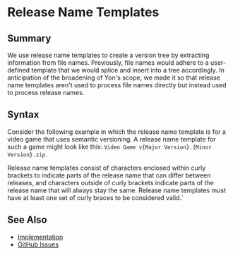 # Release Name Templates

## Summary
We use release name templates to create a version tree by extracting information from file names. Previously, file names would adhere to a user-defined template that we would splice and insert into a tree accordingly. In anticipation of the broadening of Yon's scope, we made it so that release name templates aren't used to process file names directly but instead used to process release names.

## Syntax
Consider the following example in which the release name template is for a video game that uses semantic versioning. A release name template for such a game might look like this: `Video Game v{Major Version}.{Minor Version}.zip`. 

Release name templates consist of characters enclosed within curly brackets to indicate parts of the release name that can differ between releases, and characters outside of curly brackets indicate parts of the release name that will always stay the same. Release name templates must have at least one set of curly braces to be considered valid.`

## See Also
- [Implementation]()
- [GitHub Issues](https://github.com/ParanormalVibe/Yon/labels/Release%20Name%20Template)
